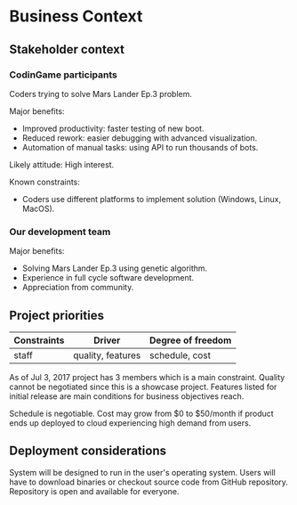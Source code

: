 # Business Context

## Stakeholder context <a name="stakeholder_context"></a>

### CodinGame participants
Coders trying to solve Mars Lander Ep.3 problem.

Major benefits:
* Improved productivity: faster testing of new boot.
* Reduced rework: easier debugging with advanced visualization.
* Automation of manual tasks: using API to run thousands of bots.

Likely attitude: High interest.

Known constraints:
* Coders use different platforms to implement solution (Windows, Linux, MacOS).

### Our development team  

Major benefits:
* Solving Mars Lander Ep.3 using genetic algorithm.
* Experience in full cycle software development.
* Appreciation from community.

## Project priorities <a name="project_priorities"></a>
| Constraints | Driver            | Degree of freedom |
|-------------|-------------------|-------------------|
| staff       | quality, features | schedule, cost    |

As of Jul 3, 2017 project has 3 members which is a main constraint. Quality
cannot be negotiated since this is a showcase project. Features listed for
initial release are main conditions for business objectives reach.

Schedule is negotiable. Cost may grow from $0 to $50/month if product
ends up deployed to cloud experiencing high demand from users.

## Deployment considerations <a name="deployment_considerations"></a>
System will be designed to run in the user's operating system. Users will have
to download binaries or checkout source code from GitHub repository. Repository
is open and available for everyone.
